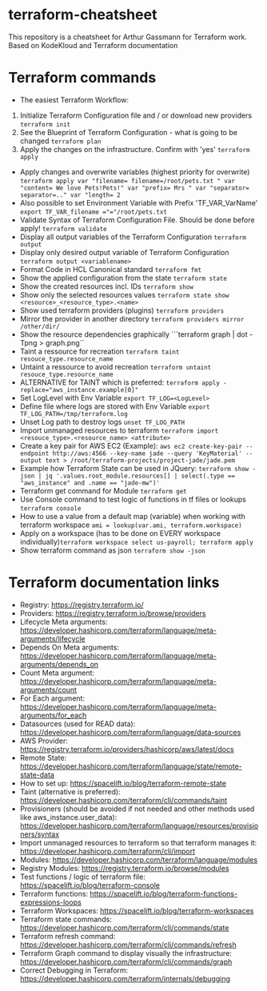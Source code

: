 # terraform-cheatsheet
 This repository is a cheatsheet for Arthur Gassmann for Terraform work. Based on KodeKloud and Terraform documentation


# Terraform commands
- The easiest Terraform Workflow:
1. Initialize Terraform Configuration file and / or download new providers ```terraform init```
2. See the Blueprint of Terraform Configuration - what is going to be changed ```terraform plan```
3. Apply the changes on the infrastructure. Confirm with 'yes' ```terraform apply```
- Apply changes and overwrite variables (highest priority for overwrite) ```terraform apply var "filename= filename=/root/pets.txt " var "content= We love Pets!Pets!" var "prefix= Mrs " var "separator= separator=.." var "length= 2```
- Also possible to set Environment Variable with Prefix 'TF_VAR_VarName' ```export TF_VAR_filename ="="/root/pets.txt```
- Validate Syntax of Terraform Configuration File. Should be done before apply! ```terraform validate```
- Display all output variables of the Terraform Configuration ```terraform output```
- Display only desired output variable of Terraform Configuration ```terraform output <variablename>```
- Format Code in HCL Canonical standard ```terraform fmt```
- Show the applied configuration from the state ```terraform state```
- Show the created resources incl. IDs ```terraform show```
- Show only the selected resources values ```terraform state show <resource>_<resource_type>.<name>```
- Show used terraform providers (plugins) ```terraform providers```
- Mirror the provider in another directory ```terraform providers mirror /other/dir/```
- Show the resource dependencies graphically ```terraform graph | dot -Tpng > graph.png``
- Taint a ressource for recreation ```terraform taint resouce_type.resource_name```
- Untaint a ressource to avoid recreation ```terraform untaint resouce_type.resource_name```
- ALTERNATIVE for TAINT which is preferred: ```terraform apply -replace="aws_instance.example[0]"```
- Set LogLevel with Env Variable ```export TF_LOG=<LogLevel>```
- Define file where logs are stored with Env Variable ```export TF_LOG_PATH=/tmp/terraform.log```
- Unset Log path to destroy logs ```unset TF_LOG_PATH```
- Import unmanaged resources to terraform ```terraform import <resouce_type>.<resource_name> <attribute>```
- Create a key pair for AWS EC2 (Example): ```aws ec2 create-key-pair --endpoint http://aws:4566 --key-name jade --query 'KeyMaterial' --output text > /root/terraform-projects/project-jade/jade.pem```
- Example how Terraform State can be used in JQuery: ```terraform show -json | jq '.values.root_module.resources[] | select(.type == "aws_instance" and .name == "jade-mw")'```
- Terraform get command for Module ```terraform get```
- Use Console command to test logic of functions in tf files or lookups ```terraform console```
- How to use a value from a default map (variable) when working with terraform workspace ```ami = lookup(var.ami, terraform.workspace)```
- Apply on a workspace (has to be done on EVERY workspace individually)```terraform workspace select us-payroll; terraform apply```
- Show terraform command as json ```terraform show -json```


# Terraform documentation links
- Registry: https://registry.terraform.io/
- Providers: https://registry.terraform.io/browse/providers
- Lifecycle Meta arguments: https://developer.hashicorp.com/terraform/language/meta-arguments/lifecycle 
- Depends On Meta arguments: https://developer.hashicorp.com/terraform/language/meta-arguments/depends_on
- Count Meta argument: https://developer.hashicorp.com/terraform/language/meta-arguments/count 
- For Each argument: https://developer.hashicorp.com/terraform/language/meta-arguments/for_each 
- Datasources (used for READ data): https://developer.hashicorp.com/terraform/language/data-sources 
- AWS Provider: https://registry.terraform.io/providers/hashicorp/aws/latest/docs
- Remote State: https://developer.hashicorp.com/terraform/language/state/remote-state-data
- How to set up: https://spacelift.io/blog/terraform-remote-state 
- Taint (alternative is preferred): https://developer.hashicorp.com/terraform/cli/commands/taint 
- Provisioners (should be avoided if not needed and other methods used like aws_instance.user_data): https://developer.hashicorp.com/terraform/language/resources/provisioners/syntax
- Import unmanaged resources to terraform so that terraform manages it: https://developer.hashicorp.com/terraform/cli/import
- Modules: https://developer.hashicorp.com/terraform/language/modules
- Registry Modules: https://registry.terraform.io/browse/modules
- Test functions / logic of terraform file: https://spacelift.io/blog/terraform-console
- Terraform functions: https://spacelift.io/blog/terraform-functions-expressions-loops 
- Terraform Workspaces: https://spacelift.io/blog/terraform-workspaces
- Terraform state commands: https://developer.hashicorp.com/terraform/cli/commands/state
- Terraform refresh command: https://developer.hashicorp.com/terraform/cli/commands/refresh
- Terraform Graph command to display visually the infrastructure: https://developer.hashicorp.com/terraform/cli/commands/graph
- Correct Debugging in Terraform: https://developer.hashicorp.com/terraform/internals/debugging


